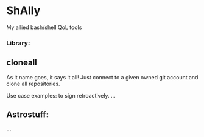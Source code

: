 # ShAlly
My allied bash/shell QoL tools

### Library:
## cloneall
As it name goes, it says it all! Just connect to a given owned git account and clone all repositories. 

Use case examples: to sign retroactively.
...

## Astrostuff:
...
